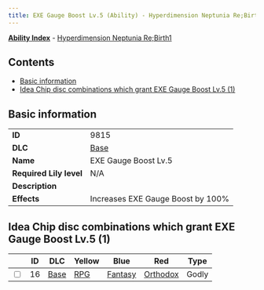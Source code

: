 ```yaml
---
title: EXE Gauge Boost Lv.5 (Ability) - Hyperdimension Neptunia Re;Birth1
---
```


[**Ability Index**](/neptunia/rb1/ability/index.html) - [Hyperdimension Neptunia Re;Birth1](/neptunia/rb1)

## Contents

- [Basic information](#basic-information)
- [Idea Chip disc combinations which grant EXE Gauge Boost Lv.5 (1)](#idea-chip-disc-combinations-which-grant-exe-gauge-boost-lv5-1)

## Basic information

|   |   |
| -- | -- |
| **ID** | 9815 |
| **DLC** | [Base](/neptunia/rb1/dlc/1-base.html) |
| **Name** | EXE Gauge Boost Lv.5 |
| **Required Lily level** | N/A |
| **Description** |  |
| **Effects** | Increases EXE Gauge Boost by 100% |


## Idea Chip disc combinations which grant EXE Gauge Boost Lv.5 (1)

|    | ID | DLC | Yellow | Blue | Red | Type |
| -- | -- | --- | ------ | ---- | --- | ---- |
| <input type="checkbox" id="rb1-item-1-16" class="trackbox" /> | 16 | [Base](/neptunia/rb1/dlc/1-base.html) | [RPG](/neptunia/rb1/item/1-5006-rpg.html) | [Fantasy](/neptunia/rb1/item/1-5098-fantasy.html) | [Orthodox](/neptunia/rb1/item/1-5178-orthodox.html) | Godly |
